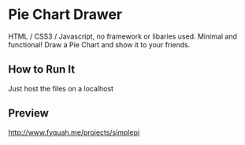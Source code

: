 # Pie Chart Drawer

HTML / CSS3 / Javascript, no framework or libaries used. Minimal and functional! Draw a Pie Chart and show it to your friends.

## How to Run It

Just host the files on a localhost

## Preview

http://www.fyquah.me/projects/simplepi